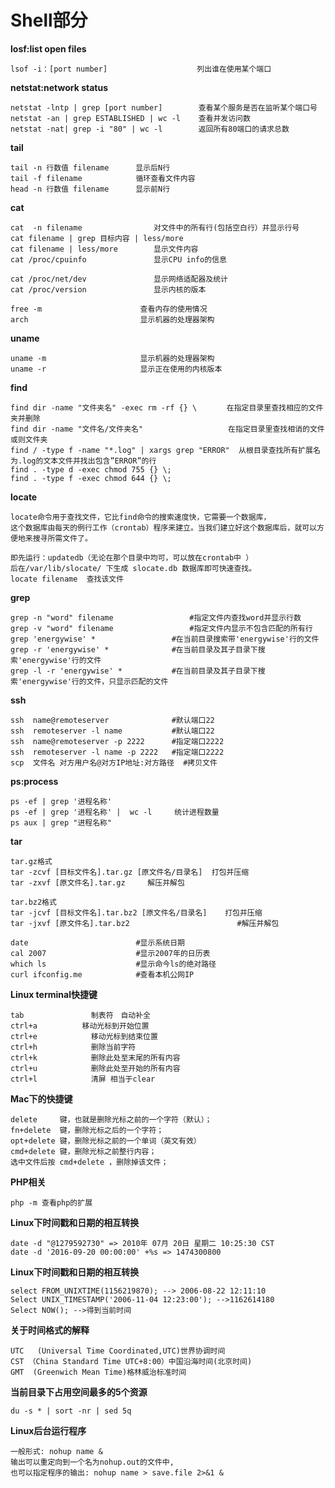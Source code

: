 # Shell部分

**losf:list open files**

	lsof -i：[port number]  				     列出谁在使用某个端口

**netstat:network status** 	

	netstat -lntp | grep [port number]  	  查看某个服务是否在监听某个端口号
	netstat -an | grep ESTABLISHED | wc -l    查看并发访问数
	netstat -nat| grep -i "80" | wc -l	      返回所有80端口的请求总数

**tail**

	tail -n 行数值 filename      显示后N行
	tail -f filename            循环查看文件内容
	head -n 行数值 filename      显示前N行
**cat**

	cat  -n filename     	 		对文件中的所有行(包括空白行）并显示行号 
	cat filename | grep 目标内容 | less/more
	cat filename | less/more  		显示文件内容
	cat /proc/cpuinfo 	     		显示CPU info的信息
```shell
cat /proc/net/dev 				显示网络适配器及统计
cat /proc/version 				显示内核的版本
```

	free -m						 查看内存的使用情况
	arch 					     显示机器的处理器架构

  **uname**

    uname -m 				     显示机器的处理器架构
    uname -r 				     显示正在使用的内核版本
**find**

	find dir -name "文件夹名" -exec rm -rf {} \　     在指定目录里查找相应的文件夹并删除
	find dir -name "文件名/文件夹名"                   在指定目录里查找相诮的文件或则文件夹
	find / -type f -name "*.log" | xargs grep "ERROR"  从根目录查找所有扩展名为.log的文本文件并找出包含”ERROR”的行
	find . -type d -exec chmod 755 {} \; 
	find . -type f -exec chmod 644 {} \; 

**locate**

	locate命令用于查找文件，它比find命令的搜索速度快，它需要一个数据库，
	这个数据库由每天的例行工作（crontab）程序来建立。当我们建立好这个数据库后，就可以方便地来搜寻所需文件了。
	
	即先运行：updatedb（无论在那个目录中均可，可以放在crontab中 ）
	后在/var/lib/slocate/ 下生成 slocate.db 数据库即可快速查找。
	locate filename  查找该文件

**grep**

	grep -n "word" filename					#指定文件内查找word并显示行数
	grep -v "word" filename 				#指定文件内显示不包含匹配的所有行
	grep 'energywise' *           		#在当前目录搜索带'energywise'行的文件
	grep -r 'energywise' *        		#在当前目录及其子目录下搜索'energywise'行的文件
	grep -l -r 'energywise' *     		#在当前目录及其子目录下搜索'energywise'行的文件，只显示匹配的文件	

**ssh**

	ssh  name@remoteserver				#默认端口22
	ssh  remoteserver -l name			#默认端口22
	ssh  name@remoteserver -p 2222		#指定端口2222
	ssh  remoteserver -l name -p 2222	#指定端口2222
	scp  文件名 对方用户名@对方IP地址:对方路径  #拷贝文件

**ps:process**

    ps -ef | grep '进程名称'
    ps -ef | grep '进程名称' |  wc -l     统计进程数量
    ps aux | grep "进程名称"

**tar**
	
```
tar.gz格式
tar -zcvf [目标文件名].tar.gz [原文件名/目录名]  打包并压缩
tar -zxvf [原文件名].tar.gz		解压并解包	
```

	tar.bz2格式
	tar -jcvf [目标文件名].tar.bz2 [原文件名/目录名]	打包并压缩
	tar -jxvf [原文件名].tar.bz2						#解压并解包
	
	date						#显示系统日期
	cal 2007 					#显示2007年的日历表
	which ls					#显示命今ls的绝对路径
	curl ifconfig.me    		#查看本机公网IP

**Linux terminal快捷键**

	tab 	          制表符　自动补全
	ctrl+a 	        移动光标到开始位置
	ctrl+e            移动光标到结束位置
	ctrl+h            删除当前字符
	ctrl+k            删除此处至末尾的所有内容
	ctrl+u            删除此处至开始的所有内容
	ctrl+l            清屏 相当于clear

**Mac下的快捷键**

	delete     键，也就是删除光标之前的一个字符（默认）；
	fn+delete  键，删除光标之后的一个字符；
	opt+delete 键，删除光标之前的一个单词（英文有效）
	cmd+delete 键，删除光标之前整行内容；
	选中文件后按 cmd+delete ，删除掉该文件；
**PHP相关**

	php -m 查看php的扩展
**Linux下时间戳和日期的相互转换**

	date -d "@1279592730" => 2010年 07月 20日 星期二 10:25:30 CST
	date -d '2016-09-20 00:00:00' +%s => 1474300800
**Linux下时间戳和日期的相互转换**

	select FROM_UNIXTIME(1156219870); --> 2006-08-22 12:11:10
	Select UNIX_TIMESTAMP('2006-11-04 12:23:00'); -->1162614180
	Select NOW(); -->得到当前时间

**关于时间格式的解释**

```shell
UTC	  (Universal Time Coordinated,UTC)世界协调时间
CST （China Standard Time UTC+8:00）中国沿海时间(北京时间)
GMT  (Greenwich Mean Time)格林威治标准时间
```

**当前目录下占用空间最多的5个资源**

```shell
du -s * | sort -nr | sed 5q
```
**Linux后台运行程序**

```shell
一般形式: nohup name &
输出可以重定向到一个名为nohup.out的文件中,
也可以指定程序的输出: nohup name > save.file 2>&1 &
```

